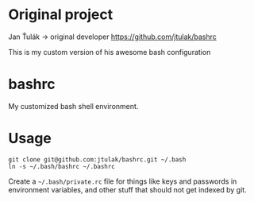 # Original project
Jan Ťulák -> original developer
https://github.com/jtulak/bashrc

This is my custom version of his awesome bash configuration

# bashrc
My customized bash shell environment.

# Usage
```
git clone git@github.com:jtulak/bashrc.git ~/.bash
ln -s ~/.bash/bashrc ~/.bashrc
```
Create a `~/.bash/private.rc` file for things like keys and passwords in environment variables, and other stuff that should not get indexed by git.